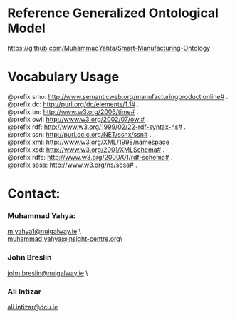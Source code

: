 # Reference Generalized Ontological Model
https://github.com/MuhammadYahta/Smart-Manufacturing-Ontology


# Vocabulary Usage
@prefix smo: http://www.semanticweb.org/manufacturingproductionline# . \
@prefix dc: http://purl.org/dc/elements/1.1# . \
@prefix tm: http://www.w3.org/2006/time# . \
@prefix owl: http://www.w3.org/2002/07/owl# . \
@prefix rdf: http://www.w3.org/1999/02/22-rdf-syntax-ns# . \
@prefix ssn: http://purl.oclc.org/NET/ssnx/ssn# . \
@prefix xml: http://www.w3.org/XML/1998/namespace . \
@prefix xsd: http://www.w3.org/2001/XMLSchema# . \
@prefix rdfs: http://www.w3.org/2000/01/rdf-schema# . \
@prefix sosa: http://www.w3.org/ns/sosa# . 



# Contact: 
### Muhammad Yahya:
m.yahya1@nuigalway.ie \  
muhammad.yahya@insight-centre.org\  

### John Breslin
john.breslin@nuigalway.ie \  

### Ali Intizar
ali.intizar@dcu.ie

